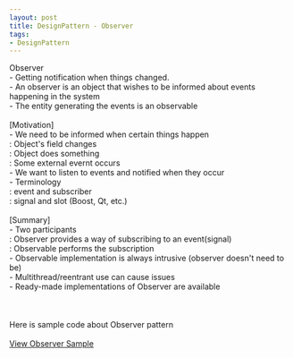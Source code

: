 ```yaml
---
layout: post
title: DesignPattern - Observer
tags:
- DesignPattern
---
```

Observer
<br/> - Getting notification when things changed.
<br/> - An observer is an object that wishes to be informed about events happening in the system
<br/> - The entity generating the events is an observable
<br/>
<br/>[Motivation]
<br/> - We need to be informed when certain things happen
<br/> : Object's field changes
<br/> : Object does something
<br/> : Some external evernt occurs
<br/> - We want to listen to events and notified when they occur
<br/> - Terminology
<br/> : event and subscriber
<br/> : signal and slot (Boost, Qt, etc.)
<br/>
<br/>[Summary]
<br/> - Two participants
<br/> : Observer provides a way of subscribing to an event(signal)
<br/> : Observable performs the subscription
<br/> - Observable implementation is always intrusive (observer doesn't need to be)
<br/> - Multithread/reentrant use can cause issues
<br/> - Ready-made implementations of Observer are available
<br/><br/>
<br/><br/>Here is sample code about Observer pattern
<br/><br/><a href="https://github.com/korkooyk/CppStudy/tree/master/DesignPattern/Observer">View Observer Sample</a>